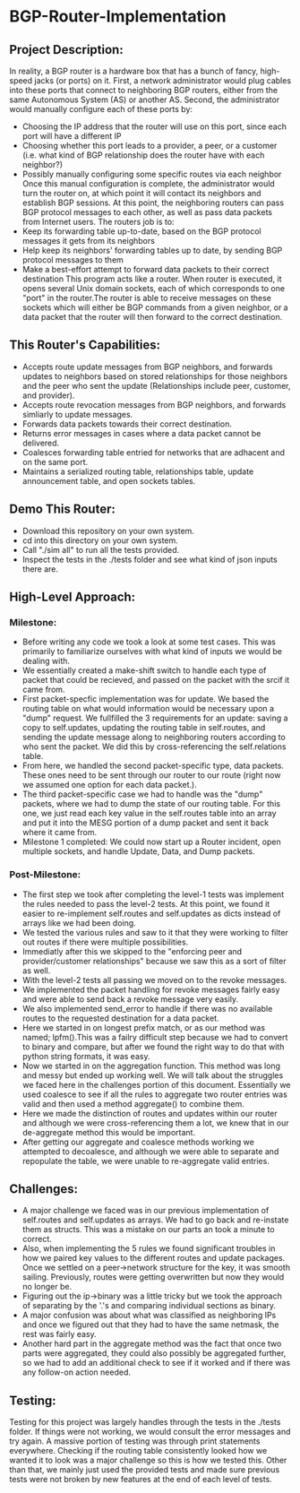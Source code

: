 # BGP-Router-Implementation

## Project Description:
In reality, a BGP router is a hardware box that has a bunch of fancy, high-speed jacks (or ports) on it. First, a network administrator would plug cables into these ports that connect to neighboring BGP routers, either from the same Autonomous System (AS) or another AS. Second, the administrator would manually configure each of these ports by: 
- Choosing the IP address that the router will use on this port, since each port will have a different IP 
- Choosing whether this port leads to a provider, a peer, or a customer (i.e. what kind of BGP relationship does the router have with each neighbor?) 
- Possibly manually configuring some specific routes via each neighbor 
Once this manual configuration is complete, the administrator would turn the router on, at which point it will contact its neighbors and establish BGP sessions. At this point, the neighboring routers can pass BGP protocol messages to each other, as well as pass data packets from Internet users. The routers job is to: 
- Keep its forwarding table up-to-date, based on the BGP protocol messages it gets from its neighbors 
- Help keep its neighbors' forwarding tables up to date, by sending BGP protocol messages to them 
- Make a best-effort attempt to forward data packets to their correct destination
This program acts like a router. When router is executed, it opens several Unix domain sockets, each of which corresponds to one "port" in the router.The router is able to receive messages on these sockets which will either be BGP commands from a given neighbor, or a data packet that the router will then forward to the correct destination.

## This Router's Capabilities:
- Accepts route update messages from BGP neighbors, and forwards updates to neighbors based on stored relationships for those neighbors and the peer who sent the update (Relationships include peer, customer, and provider).
- Accepts route revocation messages from BGP neighbors, and forwards simliarly to update messages.
- Forwards data packets towards their correct destination.
- Returns error messages in cases where a data packet cannot be delivered.
- Coalesces forwarding table entried for networks that are adhacent and on the same port.
- Maintains a serialized routing table, relationships table, update announcement table, and open sockets tables.

## Demo This Router:
- Download this repository on your own system.
- cd into this directory on your own system.
- Call "./sim all" to run all the tests provided.
- Inspect the tests in the ./tests folder and see what kind of json inputs there are.

## High-Level Approach:

### Milestone:
- Before writing any code we took a look at some test cases. This was primarily to familiarize ourselves with what kind of inputs we would be dealing with.
- We essentially created a make-shift switch to handle each type of packet that could be recieved, and passed on the packet with the srcif it came from.
- First packet-specfic implementation was for update. We based the routing table on what would information would be necessary upon a "dump" request. We fullfilled the 3 requirements for an update: saving a copy to self.updates, updating the routing table in self.routes, and sending the update message along to neighboring routers according to who sent the packet. We did this by cross-referencing the self.relations table.
- From here, we handled the second packet-specific type, data packets. These ones need to be sent through our router to our route (right now we assumed one option for each data packet.). 
- The third packet-specific case we had to handle was the "dump" packets, where we had to dump the state of our routing table. For this one, we just read each key value in the self.routes table into an array and put it into the MESG portion of a dump packet and sent it back where it came from.
- Milestone 1 completed: We could now start up a Router incident, open multiple sockets, and handle Update, Data, and Dump packets.

### Post-Milestone:
- The first step we took after completing the level-1 tests was implement the rules needed to pass the level-2 tests. At this point, we found it easier to re-implement self.routes and self.updates as dicts instead of arrays like we had been doing.
- We tested the various rules and saw to it that they were working to filter out routes if there were multiple possibilities.
- Immediatly after this we skipped to the "enforcing peer and provider/customer relationships" because we saw this as a sort of filter as well.
- With the level-2 tests all passing we moved on to the revoke messages.
- We implemented the packet handling for revoke messages fairly easy and were able to send back a revoke message very easily. 
- We also implemented send_error to handle if there was no available routes to the requested destination for a data packet. 
- Here we started in on longest prefix match, or as our method was named; lpfm().This was a failry difficult step because we had to convert to binary and compare, but after we found the right way to do that with python string formats, it was easy.
- Now we started in on the aggregation function. This method was long and messy but ended up working well. We will talk about the struggles we faced here in the challenges portion of this document. Essentially we used coalesce to see if all the rules to aggregate two router entries was valid and then used a method aggregate() to combine them. 
- Here we made the distinction of routes and updates within our router and although we were cross-referencing them a lot, we knew that in our de-aggregate method this would be important.
- After getting our aggregate and coalesce methods working we attempted to decoalesce, and although we were able to separate and repopulate the table, we were unable to re-aggregate valid entries.

## Challenges:
- A major challenge we faced was in our previous implementation of self.routes and self.updates as arrays. We had to go back and re-instate them as structs. This was a mistake on our parts an took a minute to correct.
- Also, when implementing the 5 rules we found significant troubles in how we paired key values to the different routes and update packages. Once we settled on a peer->network structure for the key, it was smooth sailing. Previously, routes were getting overwritten but now they would no longer be.
- Figuring out the ip->binary was a little tricky but we took the approach of separating by the '.'s and comparing individual sections as binary.
- A major confusion was about what was classified as neighboring IPs and once we figured out that they had to have the same netmask, the rest was fairly easy.
- Another hard part in the aggregate method was the fact that once two parts were aggregated, they could also possibly be aggregated further, so we had to add an additional check to see if it worked and if there was any follow-on action needed.

## Testing:
Testing for this project was largely handles through the tests in the ./tests folder. If things were not working, we would consult the error messages and try again. A massive portion of testing was through print statements everywhere. Checking if the routing table consistently looked how we wanted it to look was a major challenge so this is how we tested this. Other than that, we mainly just used the provided tests and made sure previous tests were not broken by new features at the end of each level of tests.
